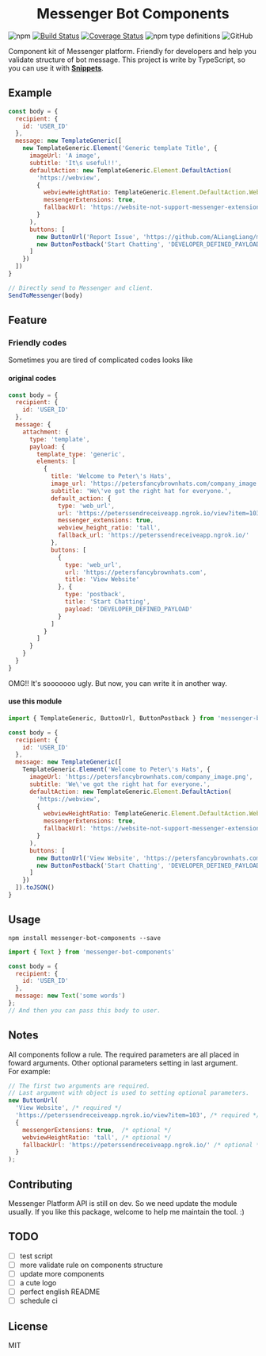 <!-- markdownlint-disable MD033 MD041 -->
<h1 align="center">
  Messenger Bot Components
</h1>

![npm](https://img.shields.io/npm/v/messenger-bot-components.svg)
[![Build Status](https://travis-ci.org/ALiangLiang/messenger-bot-components.svg?branch=master)](https://travis-ci.org/ALiangLiang/messenger-bot-components)
[![Coverage Status](https://coveralls.io/repos/github/ALiangLiang/messenger-bot-components/badge.svg?branch=master)](https://coveralls.io/github/ALiangLiang/messenger-bot-components?branch=master)
![npm type definitions](https://img.shields.io/npm/types/typescript.svg)
![GitHub](https://img.shields.io/github/license/ALiangLiang/messenger-bot-components.svg)

Component kit of Messenger platform. Friendly for developers and help you validate
structure of bot message. This project is write by TypeScript, so you can use it
with [**Snippets**](https://code.visualstudio.com/docs/languages/typescript#_snippets).

## Example

```js
const body = {
  recipient: {
    id: 'USER_ID'
  },
  message: new TemplateGeneric([
    new TemplateGeneric.Element('Generic template Title', {
      imageUrl: 'A image',
      subtitle: 'It\s useful!!',
      defaultAction: new TemplateGeneric.Element.DefaultAction(
        'https://webview',
        {
          webviewHeightRatio: TemplateGeneric.Element.DefaultAction.WebviewHeightRatio.COMPACT,
          messengerExtensions: true,
          fallbackUrl: 'https://website-not-support-messenger-extensions'
        }
      ),
      buttons: [
        new ButtonUrl('Report Issue', 'https://github.com/ALiangLiang/messenger-bot-components/issues'),
        new ButtonPostback('Start Chatting', 'DEVELOPER_DEFINED_PAYLOAD')
      ]
    })
  ])
}

// Directly send to Messenger and client.
SendToMessenger(body)
```

## Feature

### Friendly codes

Sometimes you are tired of complicated codes looks like

#### original codes

```js
const body = {
  recipient: {
    id: 'USER_ID'
  },
  message: {
    attachment: {
      type: 'template',
      payload: {
        template_type: 'generic',
        elements: [
          {
            title: 'Welcome to Peter\'s Hats',
            image_url: 'https://petersfancybrownhats.com/company_image.png',
            subtitle: 'We\'ve got the right hat for everyone.',
            default_action: {
              type: 'web_url',
              url: 'https://peterssendreceiveapp.ngrok.io/view?item=103',
              messenger_extensions: true,
              webview_height_ratio: 'tall',
              fallback_url: 'https://peterssendreceiveapp.ngrok.io/'
            },
            buttons: [
              {
                type: 'web_url',
                url: 'https://petersfancybrownhats.com',
                title: 'View Website'
              }, {
                type: 'postback',
                title: 'Start Chatting',
                payload: 'DEVELOPER_DEFINED_PAYLOAD'
              }
            ]
          }
        ]
      }
    }
  }
}
```

OMG!! It's sooooooo ugly. But now, you can write it in another way.

#### use this module

```js
import { TemplateGeneric, ButtonUrl, ButtonPostback } from 'messenger-bot-components'

const body = {
  recipient: {
    id: 'USER_ID'
  },
  message: new TemplateGeneric([
    TemplateGeneric.Element('Welcome to Peter\'s Hats', {
      imageUrl: 'https://petersfancybrownhats.com/company_image.png',
      subtitle: 'We\'ve got the right hat for everyone.',
      defaultAction: new TemplateGeneric.Element.DefaultAction(
        'https://webview',
        {
          webviewHeightRatio: TemplateGeneric.Element.DefaultAction.WebviewHeightRatio.COMPACT,
          messengerExtensions: true,
          fallbackUrl: 'https://website-not-support-messenger-extensions'
        }
      ),
      buttons: [
        new ButtonUrl('View Website', 'https://petersfancybrownhats.com'),
        new ButtonPostback('Start Chatting', 'DEVELOPER_DEFINED_PAYLOAD')
      ]
    })
  ]).toJSON()
}
```

## Usage

`npm install messenger-bot-components --save`

```js
import { Text } from 'messenger-bot-components'

const body = {
  recipient: {
    id: 'USER_ID'
  },
  message: new Text('some words')
};
// And then you can pass this body to user.
```

## Notes

All components follow a rule. The required parameters are all placed in foward
arguments. Other optional parameters setting in last argument.  
For example:

```js
// The first two arguments are required.
// Last argument with object is used to setting optional parameters.
new ButtonUrl(
  'View Website', /* required */
  'https://peterssendreceiveapp.ngrok.io/view?item=103', /* required */
  {
    messengerExtensions: true,  /* optional */
    webviewHeightRatio: 'tall', /* optional */
    fallbackUrl: 'https://peterssendreceiveapp.ngrok.io/' /* optional */
  }
);
```

## Contributing

Messenger Platform API is still on dev. So we need update the module usually.
If you like this package, welcome to help me maintain the tool. :)

## TODO

- [ ] test script
- [ ] more validate rule on components structure
- [ ] update more components
- [ ] a cute logo
- [ ] perfect english README
- [ ] schedule ci

## License

MIT